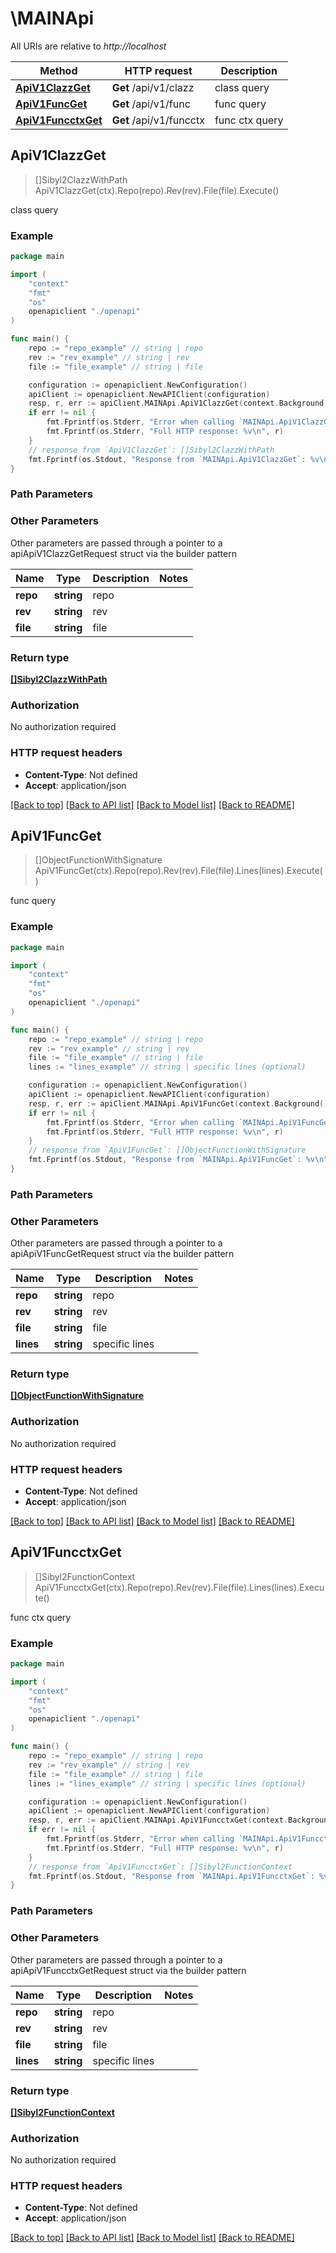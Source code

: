 # \MAINApi

All URIs are relative to *http://localhost*

Method | HTTP request | Description
------------- | ------------- | -------------
[**ApiV1ClazzGet**](MAINApi.md#ApiV1ClazzGet) | **Get** /api/v1/clazz | class query
[**ApiV1FuncGet**](MAINApi.md#ApiV1FuncGet) | **Get** /api/v1/func | func query
[**ApiV1FuncctxGet**](MAINApi.md#ApiV1FuncctxGet) | **Get** /api/v1/funcctx | func ctx query



## ApiV1ClazzGet

> []Sibyl2ClazzWithPath ApiV1ClazzGet(ctx).Repo(repo).Rev(rev).File(file).Execute()

class query

### Example

```go
package main

import (
    "context"
    "fmt"
    "os"
    openapiclient "./openapi"
)

func main() {
    repo := "repo_example" // string | repo
    rev := "rev_example" // string | rev
    file := "file_example" // string | file

    configuration := openapiclient.NewConfiguration()
    apiClient := openapiclient.NewAPIClient(configuration)
    resp, r, err := apiClient.MAINApi.ApiV1ClazzGet(context.Background()).Repo(repo).Rev(rev).File(file).Execute()
    if err != nil {
        fmt.Fprintf(os.Stderr, "Error when calling `MAINApi.ApiV1ClazzGet``: %v\n", err)
        fmt.Fprintf(os.Stderr, "Full HTTP response: %v\n", r)
    }
    // response from `ApiV1ClazzGet`: []Sibyl2ClazzWithPath
    fmt.Fprintf(os.Stdout, "Response from `MAINApi.ApiV1ClazzGet`: %v\n", resp)
}
```

### Path Parameters



### Other Parameters

Other parameters are passed through a pointer to a apiApiV1ClazzGetRequest struct via the builder pattern


Name | Type | Description  | Notes
------------- | ------------- | ------------- | -------------
 **repo** | **string** | repo | 
 **rev** | **string** | rev | 
 **file** | **string** | file | 

### Return type

[**[]Sibyl2ClazzWithPath**](Sibyl2ClazzWithPath.md)

### Authorization

No authorization required

### HTTP request headers

- **Content-Type**: Not defined
- **Accept**: application/json

[[Back to top]](#) [[Back to API list]](../README.md#documentation-for-api-endpoints)
[[Back to Model list]](../README.md#documentation-for-models)
[[Back to README]](../README.md)


## ApiV1FuncGet

> []ObjectFunctionWithSignature ApiV1FuncGet(ctx).Repo(repo).Rev(rev).File(file).Lines(lines).Execute()

func query

### Example

```go
package main

import (
    "context"
    "fmt"
    "os"
    openapiclient "./openapi"
)

func main() {
    repo := "repo_example" // string | repo
    rev := "rev_example" // string | rev
    file := "file_example" // string | file
    lines := "lines_example" // string | specific lines (optional)

    configuration := openapiclient.NewConfiguration()
    apiClient := openapiclient.NewAPIClient(configuration)
    resp, r, err := apiClient.MAINApi.ApiV1FuncGet(context.Background()).Repo(repo).Rev(rev).File(file).Lines(lines).Execute()
    if err != nil {
        fmt.Fprintf(os.Stderr, "Error when calling `MAINApi.ApiV1FuncGet``: %v\n", err)
        fmt.Fprintf(os.Stderr, "Full HTTP response: %v\n", r)
    }
    // response from `ApiV1FuncGet`: []ObjectFunctionWithSignature
    fmt.Fprintf(os.Stdout, "Response from `MAINApi.ApiV1FuncGet`: %v\n", resp)
}
```

### Path Parameters



### Other Parameters

Other parameters are passed through a pointer to a apiApiV1FuncGetRequest struct via the builder pattern


Name | Type | Description  | Notes
------------- | ------------- | ------------- | -------------
 **repo** | **string** | repo | 
 **rev** | **string** | rev | 
 **file** | **string** | file | 
 **lines** | **string** | specific lines | 

### Return type

[**[]ObjectFunctionWithSignature**](ObjectFunctionWithSignature.md)

### Authorization

No authorization required

### HTTP request headers

- **Content-Type**: Not defined
- **Accept**: application/json

[[Back to top]](#) [[Back to API list]](../README.md#documentation-for-api-endpoints)
[[Back to Model list]](../README.md#documentation-for-models)
[[Back to README]](../README.md)


## ApiV1FuncctxGet

> []Sibyl2FunctionContext ApiV1FuncctxGet(ctx).Repo(repo).Rev(rev).File(file).Lines(lines).Execute()

func ctx query

### Example

```go
package main

import (
    "context"
    "fmt"
    "os"
    openapiclient "./openapi"
)

func main() {
    repo := "repo_example" // string | repo
    rev := "rev_example" // string | rev
    file := "file_example" // string | file
    lines := "lines_example" // string | specific lines (optional)

    configuration := openapiclient.NewConfiguration()
    apiClient := openapiclient.NewAPIClient(configuration)
    resp, r, err := apiClient.MAINApi.ApiV1FuncctxGet(context.Background()).Repo(repo).Rev(rev).File(file).Lines(lines).Execute()
    if err != nil {
        fmt.Fprintf(os.Stderr, "Error when calling `MAINApi.ApiV1FuncctxGet``: %v\n", err)
        fmt.Fprintf(os.Stderr, "Full HTTP response: %v\n", r)
    }
    // response from `ApiV1FuncctxGet`: []Sibyl2FunctionContext
    fmt.Fprintf(os.Stdout, "Response from `MAINApi.ApiV1FuncctxGet`: %v\n", resp)
}
```

### Path Parameters



### Other Parameters

Other parameters are passed through a pointer to a apiApiV1FuncctxGetRequest struct via the builder pattern


Name | Type | Description  | Notes
------------- | ------------- | ------------- | -------------
 **repo** | **string** | repo | 
 **rev** | **string** | rev | 
 **file** | **string** | file | 
 **lines** | **string** | specific lines | 

### Return type

[**[]Sibyl2FunctionContext**](Sibyl2FunctionContext.md)

### Authorization

No authorization required

### HTTP request headers

- **Content-Type**: Not defined
- **Accept**: application/json

[[Back to top]](#) [[Back to API list]](../README.md#documentation-for-api-endpoints)
[[Back to Model list]](../README.md#documentation-for-models)
[[Back to README]](../README.md)

